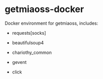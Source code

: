 # getmiaoss-docker
Docker environment for getmiaoss, includes:

* requests[socks]

* beautifulsoup4

* chariothy_common

* gevent

* click